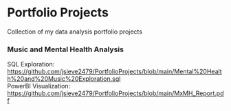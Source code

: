 # Portfolio Projects
Collection of my data analysis portfolio projects

### Music and Mental Health Analysis 
SQL Exploration: https://github.com/jsieve2479/PortfolioProjects/blob/main/Mental%20Health%20and%20Music%20Exploration.sql \
PowerBI Visualization: https://github.com/jsieve2479/PortfolioProjects/blob/main/MxMH_Report.pdf 
